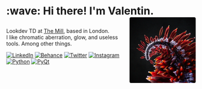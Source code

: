 <h1 align='left'>:wave: Hi there! I'm Valentin.
 <img src="https://github.com/healkeiser/healkeiser/blob/main/header.png" width="176" alt="Analysis Blossom" align="right" />
 </p>
</h1>

<p align='left'>
  Lookdev TD at <a href="https://www.themill.com/">The Mill</a>, based in London.<br>
  I like chromatic aberration, glow, and useless tools. Among other things.
</p>

<p align='left'>
  <a href="https://www.linkedin.com/in/valentin-beaumont">
  <img src="https://img.shields.io/badge/-LinkedIn-0A66C2?style=for-the-badge&logo=linkedin" alt="LinkedIn"/></a> 
  <a href="https://www.behance.net/el1ven">
  <img src="https://img.shields.io/badge/-Behance-313131?style=for-the-badge&logo=behance" alt="Behance"/></a> 
  <a href="https://twitter.com/valentinbeaumon">
  <img src="https://img.shields.io/badge/-Twitter-E1E8ED?style=for-the-badge&logo=twitter" alt="Twitter"/></a> 
  <a href="https://www.instagram.com/val.beaumontart">
  <img src="https://img.shields.io/badge/-Instagram-85255b?style=for-the-badge&logo=instagram" alt="Instagram"/></a>   
  <a href="https://www.python.org">
  <img src="https://img.shields.io/badge/-Python-FFD43B?style=for-the-badge&logo=python" alt="Python"/></a> 
  <a href="https://www.qt.io/qt-for-python">
  <img src="https://img.shields.io/badge/-PyQt-227332?style=for-the-badge&logo=qt" alt="PyQt"/></a> 
</p>
